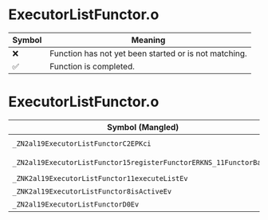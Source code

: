 # ExecutorListFunctor.o
| Symbol | Meaning 
| ------------- | ------------- 
| :x: | Function has not yet been started or is not matching. 
| :white_check_mark: | Function is completed. 


# ExecutorListFunctor.o
| Symbol (Mangled) | Symbol (Demangled) | Decompiled? |
| ------------- |  ------------- | ------------- |
| `_ZN2al19ExecutorListFunctorC2EPKci` | `al::ExecutorListFunctor::ExecutorListFunctor(char const*,int)` | :white_check_mark: |
| `_ZN2al19ExecutorListFunctor15registerFunctorERKNS_11FunctorBaseE` | `al::ExecutorListFunctor::registerFunctor(al::FunctorBase const&)` | :white_check_mark: |
| `_ZNK2al19ExecutorListFunctor11executeListEv` | `al::ExecutorListFunctor::executeList(void)const` | :white_check_mark: |
| `_ZNK2al19ExecutorListFunctor8isActiveEv` | `al::ExecutorListFunctor::isActive(void)const` | :white_check_mark: |
| `_ZN2al19ExecutorListFunctorD0Ev` | `al::ExecutorListFunctor::~ExecutorListFunctor()` | :white_check_mark: |

